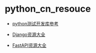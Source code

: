 # python_cn_resouce

* [python测试开发库参考](https://github.com/china-testing/python_cn_resouce/blob/main/libraries.md)

* [Django资源大全](https://github.com/china-testing/python_cn_resouce/blob/main/django.md )

* [FastAPI资源大全](https://github.com/china-testing/python_cn_resouce/blob/main/fastapi.md )